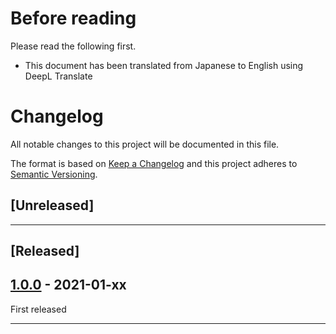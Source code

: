 # Before reading
Please read the following first.
* This document has been translated from Japanese to English using DeepL Translate

# Changelog
All notable changes to this project will be documented in this file.

The format is based on [Keep a Changelog][Keep a Changelog] and this project adheres to [Semantic Versioning][Semantic Versioning].

## [Unreleased]

---

## [Released]

## [1.0.0] - 2021-01-xx
First released

---

<!-- Links -->
[Keep a Changelog]: https://keepachangelog.com/
[Semantic Versioning]: https://semver.org/

<!-- Versions -->
[1.0.0]: https://github.com/zero-plusplus/vscode-operate-from-autohotkey/tree/v1.0.0